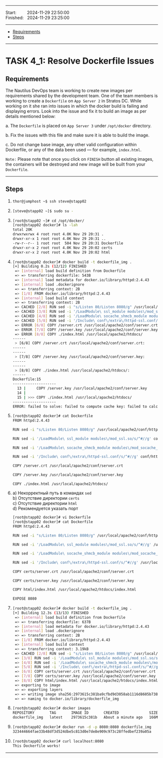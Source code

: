 
------------------------------

Start: &nbsp;&nbsp;&nbsp;&nbsp;&nbsp;&nbsp;&nbsp;&nbsp;2024-11-29 22:50:00  
Finished: &nbsp;&nbsp;2024-11-29 23:25:00

------------------------------

- [Requirements](#requirements)
- [Steps](#steps)

------------------------------

# TASK 4_1: Resolve Dockerfile Issues

## Requirements

The Nautilus DevOps team is working to create new images per requirements shared by the development team.
One of the team members is working to create a `Dockerfile` on `App Server 2` in Stratos DC.
While working on it she ran into issues in which the docker build is failing and displaying errors.
Look into the issue and fix it to build an image as per details mentioned below:

a. The `Dockerfile` is placed on `App Server 3` under `/opt/docker` directory.

b. Fix the issues with this file and make sure it is able to build the image.

c. Do not change base image, any other valid configuration within Dockerfile, or any of the data been used — for example, `index.html`.

`Note:` Please note that once you click on `FINISH` button all existing images, the containers will be destroyed and new image will be built from your `Dockerfile`.

------------------------------

## Steps

1. ```bash
   thor@jumphost ~$ ssh steve@stapp02
   ```
2. ```bash
   [steve@stapp02 ~]$ sudo su -
   ```
3. ```bash
   [root@stapp02 ~]# cd /opt/docker/
   [root@stapp02 docker]# ls -lah
   total 20K
   drwxrwxrwx 4 root root 4.0K Nov 29 20:31 .
   drwxr-xr-x 1 root root 4.0K Nov 29 20:31 ..
   -rw-r--r-- 1 root root  504 Nov 29 20:31 Dockerfile
   drwxr-xr-x 2 root root 4.0K Nov 29 20:02 certs
   drwxr-xr-x 2 root root 4.0K Nov 29 20:02 html
   ```
4. ```bash
   [root@stapp02 docker]# docker build -t dockerfile_img .
   [+] Building 0.2s (12/12) FINISHED                                                                          docker:default
    => [internal] load build definition from Dockerfile                                                                  0.0s
    => => transferring dockerfile: 543B                                                                                  0.0s
    => [internal] load metadata for docker.io/library/httpd:2.4.43                                                       0.0s
    => [internal] load .dockerignore                                                                                     0.0s
    => => transferring context: 2B                                                                                       0.0s
    => [1/8] FROM docker.io/library/httpd:2.4.43                                                                         0.1s
    => [internal] load build context                                                                                     0.0s
    => => transferring context: 2B                                                                                       0.0s
    => CACHED [2/8] RUN sed -i "s/Listen 80/Listen 8080/g" /usr/local/apache2/conf/httpd.conf                            0.0s
    => CACHED [3/8] RUN sed -i '/LoadModule\ ssl_module modules\/mod_ssl.so/s/^#//g' conf/httpd.conf                     0.0s
    => CACHED [4/8] RUN sed -i '/LoadModule\ socache_shmcb_module modules\/mod_socache_shmcb.so/s/^#//g' conf/httpd.con  0.0s
    => CACHED [5/8] RUN sed -i '/Include\ conf\/extra\/httpd-ssl.conf/s/^#//g' conf/httpd.conf                           0.0s
    => ERROR [6/8] COPY /server.crt /usr/local/apache2/conf/server.crt                                                   0.0s
    => ERROR [7/8] COPY /server.key /usr/local/apache2/conf/server.key                                                   0.0s
    => ERROR [8/8] COPY ./index.html /usr/local/apache2/htdocs/                                                          0.0s
   ------
    > [6/8] COPY /server.crt /usr/local/apache2/conf/server.crt:
   ------
   ------
    > [7/8] COPY /server.key /usr/local/apache2/conf/server.key:
   ------
   ------
    > [8/8] COPY ./index.html /usr/local/apache2/htdocs/:
   ------
   Dockerfile:15
   --------------------
     13 |     COPY /server.key /usr/local/apache2/conf/server.key
     14 |     
     15 | >>> COPY ./index.html /usr/local/apache2/htdocs/
   --------------------
   ERROR: failed to solve: failed to compute cache key: failed to calculate checksum of ref e89f6470-6b4e-4862-9c85-710d7e72963a::9zc5ei3n7pkjb9503of14mpeo: "/index.html": not found
   ```
5. ```bash
   [root@stapp02 docker]# cat Dockerfile 
   FROM httpd:2.4.43
  
   RUN sed -i "s/Listen 80/Listen 8080/g" /usr/local/apache2/conf/httpd.conf
  
   RUN sed -i '/LoadModule\ ssl_module modules\/mod_ssl.so/s/^#//g' conf/httpd.conf
  
   RUN sed -i '/LoadModule\ socache_shmcb_module modules\/mod_socache_shmcb.so/s/^#//g' conf/httpd.conf
  
   RUN sed -i '/Include\ conf\/extra\/httpd-ssl.conf/s/^#//g' conf/httpd.conf
  
   COPY /server.crt /usr/local/apache2/conf/server.crt
  
   COPY /server.key /usr/local/apache2/conf/server.key
  
   COPY ./index.html /usr/local/apache2/htdocs/
   ```
6. a) Некорректный путь в командах `sed`  
   b) Отсутствие директории `certs`  
   c) Отсутствие директории `html`  
   d) Рекомендуется указать порт  
   
   ```bash
   [root@stapp02 docker]# vi Dockerfile 
   [root@stapp02 docker]# cat Dockerfile 
   FROM httpd:2.4.43
  
   RUN sed -i "s/Listen 80/Listen 8080/g" /usr/local/apache2/conf/httpd.conf
  
   RUN sed -i '/LoadModule\ ssl_module modules\/mod_ssl.so/s/^#//g' /usr/local/apache2/conf/httpd.conf
  
   RUN sed -i '/LoadModule\ socache_shmcb_module modules\/mod_socache_shmcb.so/s/^#//g' /usr/local/apache2/conf/httpd.conf
  
   RUN sed -i '/Include\ conf\/extra\/httpd-ssl.conf/s/^#//g' /usr/local/apache2/conf/httpd.conf
  
   COPY certs/server.crt /usr/local/apache2/conf/server.crt
  
   COPY certs/server.key /usr/local/apache2/conf/server.key
  
   COPY html/index.html /usr/local/apache2/htdocs/index.html
  
   EXPOSE 8080
   ```
7. ```bash
   [root@stapp02 docker]# docker build -t dockerfile_img .
   [+] Building 12.3s (13/13) FINISHED                                                                         docker:default
    => [internal] load build definition from Dockerfile                                                                  0.0s
    => => transferring dockerfile: 637B                                                                                  0.0s
    => [internal] load metadata for docker.io/library/httpd:2.4.43                                                       0.0s
    => [internal] load .dockerignore                                                                                     0.0s
    => => transferring context: 2B                                                                                       0.0s
    => [1/8] FROM docker.io/library/httpd:2.4.43                                                                         0.0s
    => [internal] load build context                                                                                     0.0s
    => => transferring context: 3.19kB                                                                                   0.0s
    => CACHED [2/8] RUN sed -i "s/Listen 80/Listen 8080/g" /usr/local/apache2/conf/httpd.conf                            0.0s
    => [3/8] RUN sed -i '/LoadModule\ ssl_module modules\/mod_ssl.so/s/^#//g' /usr/local/apache2/conf/httpd.conf         1.9s
    => [4/8] RUN sed -i '/LoadModule\ socache_shmcb_module modules\/mod_socache_shmcb.so/s/^#//g' /usr/local/apache2/co  1.7s
    => [5/8] RUN sed -i '/Include\ conf\/extra\/httpd-ssl.conf/s/^#//g' /usr/local/apache2/conf/httpd.conf               1.7s
    => [6/8] COPY certs/server.crt /usr/local/apache2/conf/server.crt                                                    1.0s
    => [7/8] COPY certs/server.key /usr/local/apache2/conf/server.key                                                    1.2s
    => [8/8] COPY html/index.html /usr/local/apache2/htdocs/index.html                                                   1.1s
    => exporting to image                                                                                                3.7s
    => => exporting layers                                                                                               3.6s
    => => writing image sha256:2973615c381ba9cfbd9d3058ab1116d8605b7382be7a3237448af4243ab4abf7                          0.0s
    => => naming to docker.io/library/dockerfile_img
   ```
8. ```bash
   [root@stapp02 docker]# docker images
   REPOSITORY       TAG       IMAGE ID       CREATED              SIZE
   dockerfile_img   latest    2973615c381b   About a minute ago   166MB
   ```
9. ```bash
   [root@stapp02 docker]# docker run -d -p 8080:8080 dockerfile_img
   323444664fae33b48df3d524dbe5c813d0e7de8e909c973c28ffedbef239a05a
   ```
10. ```bash
    [root@stapp02 docker]# curl localhost:8080
    This Dockerfile works!
    ```
------------------------------



